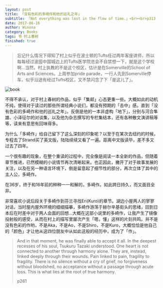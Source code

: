```yaml
---
layout: post
title: 「没有色彩的多崎作和他的巡礼之年」
subtitle: 「Not everything was lost in the flow of time.」<br><br>p313
date: 2017-06-16
author: Winona
category: Books
tags: 书 村上春树
finished: true
---
```



> 忘记什么情况下得知了村上似乎在波士顿的Tufts任过两年客座讲师，所以每每经过波囤中国城边上的Tufts医学院总会不自禁想一下，就是这个学校啊...当然，村上执教的不是这个校区，估计是在Somerville的School of Arts and Sciences。上周参加pride parade，一行人先到Somerville停车，似乎沿途有经过Tufts校区，又不禁闪念了下「是这儿了」。

![book](https://refwd.github.io/ReFwd/img/20170618/P1070267.JPG)


不得不承认，对于村上春树的作品，似乎「集邮」心态更重一些。大概如此的动机不纯，使得对于读过的那些所谓经典小说们，都没有预期的「击中」感。直到「没有色彩的多崎作和他的巡礼之年」。反倒是他的一本非虚构「地下」，分别与河合隼雄、小泽征尔的对谈集，以及他为杂志撰写的专栏集结本，还有各种散文演讲稿等等，读来有意思有回味得多。

为什么「多崎作」给自己留下了这么深刻的印象呢？以至于在某次去纽约的时候，专程去了Strand买了英文版，陆陆续续又看了一遍。距离中文版读毕，差不多又过去了四年。

一个很有趣的现象，在整个重读的过程中，完全像是阅读一本全新的作品，但随着章节推进，已然模糊的小说情节再次清晰起来。也正因此，撇开了对于故事发展的关注，以及在另一种语言环境下，倒是留意起了细节性的部分，再次立体了其中的主人公，多崎作。

在36岁，终于和16年前的种种一一和解的，多崎作。如此跨日持久，而又面目全非。

非常喜欢小说后段关于多崎作到芬兰寻找Eri(Kuro)的章节。湖边小屋两人的寥寥对话，当时屋内屋外环境的细细描摹，多崎作游荡于赫尔辛基街头的思绪，回到日本后在时差中对于两人会面的回想...大概在这部小说里的多崎作，让我产生了镜像投射般的感受，从而在村上的描写里屡次产生「嗯，懂」这样的片刻共鸣。并不是没有色彩的作哟，不是Aka，不是Ao，不是Shiro，不是Kuro，大概恰恰是他自己的「颜色」才让他从这四位朋友中从如此这般的经历中，成为了「作」。

> And in that moment, he was finally able to accept it all. In the deepest recesses of his soul, Tsukuru Tazaki understood. One heart is not connected to another through harmony alone. They are, instead, linked deeply through their wounds. Pain linked to pain, fragility to fragility. There is no silence without a cry of grief, no forgiveness without bloodshed, no acceptance without a passage through acute loss. This is what lies at the root of true harmony.
>
> p261
